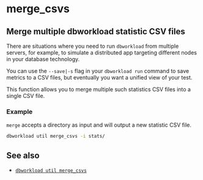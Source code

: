 # merge_csvs

## Merge multiple dbworkload statistic CSV files

There are situations where you need to run `dbworkload` from multiple servers, for example,
to simulate a distributed app targeting different nodes in your database technology.

You can use the `--save|-s` flag in your `dbworkload run` command to save metrics to a CSV files,
but eventually you want a unified view of your test.

This function allows you to merge multiple such statistics CSV files into a single CSV file.

### Example

`merge` accepts a directory as input and will output a new statistic CSV file.

```bash
dbworkload util merge_csvs -i stats/
```

## See also

- [`dbworkload util merge_csvs`](../cli.md#dbworkload-util-merge_csvs)
